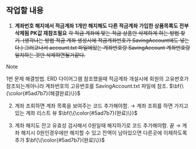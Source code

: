 ## 작업할 내용
1. **계좌번호 해지에서 적금계좌 1개만 해지해도 다른 적금계좌 가입한 상품목록도 전부 삭제됨 PK값 재참조필요**
~~각 적금 계좌에 맞는 적금 상품만 삭제하게 하는 방법 찾기. (생각나는 방법 적금 계좌 생성시에 적금계좌번호가 SavingAccount에도 넣는다.)
그러고나서 account.txt 파일에있는 계좌번호랑 SavingAccount 계좌번호랑 일치하는 것만 삭제하면될거같다.~~

> [!NOTE]
>  1번 문제 해결방법. ERD 다이어그램 참조했을때 적금계좌 개설시에 회원의 고유번호가 참조되는게아니라  계좌번호의 고유번호를 SavingAccount.txt 파일에 참조.
> $\bf{\{\color{#5ad7b7}(해결완료)\}}$


2. 계좌 조회하면 계좌 목록을 보여주는 코드 추가해야함.
 → 계좌 조회를 하면 가지고있는 계좌 리스트 뷰 $\bf{\{\color{#5ad7b7}(완료)\}}$

4. 계좌 해지도 잔고 유효성 검사해서 0원일때 해지하기로 코드 추가해야함. 끝 
 → 계좌 해지시 0원인경우에만 해지할 수 있고 잔액이 남아있으면 다른곳에 이체하도록 추가 $\bf{\{\color{#5ad7b7}(완료)\}}$
